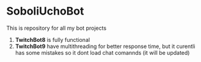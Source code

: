# SoboliUchoBot 
This is repository for all my bot projects
1) **TwitchBot8** is fully functional
2) **TwitchBot9** have multithreading  for better response time, but it curentli has some mistakes so it dont load chat comannds (it will be updated)
